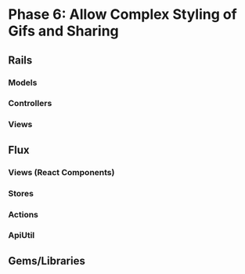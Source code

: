 # Phase 6: Allow Complex Styling of Gifs and Sharing

## Rails
### Models

### Controllers

### Views

## Flux
### Views (React Components)

### Stores

### Actions

### ApiUtil

## Gems/Libraries
